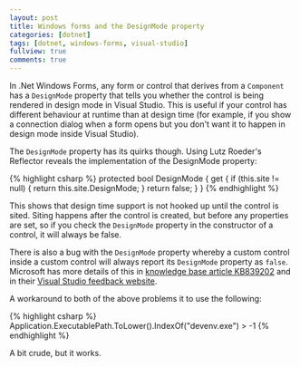 ```yaml
---
layout: post
title: Windows forms and the DesignMode property
categories: [dotnet]
tags: [dotnet, windows-forms, visual-studio]
fullview: true
comments: true
---
```


In .Net Windows Forms, any form or control that derives from a `Component` has a `DesignMode` property that tells you whether the control is being rendered in design mode in Visual Studio. This is useful if your control has different behaviour at runtime than at design time (for example, if you show a connection dialog when a form opens but you don't want it to happen in design mode inside Visual Studio).

The `DesignMode` property has its quirks though. Using Lutz Roeder's Reflector reveals the implementation of the DesignMode property:

{% highlight csharp %}
protected bool DesignMode
{
    get
    {
        if (this.site != null)
        {
            return this.site.DesignMode;
        }
        return false;
    }
}
{% endhighlight %}

This shows that design time support is not hooked up until the control is sited. Siting happens after the control is created, but before any properties are set, so if you check the `DesignMode` property in the constructor of a control, it will always be false.

There is also a bug with the `DesignMode` property whereby a custom control inside a custom control will always report its `DesignMode` property as `false`. Microsoft has more details of this in [knowledge base article KB839202](http://support.microsoft.com/default.aspx?scid=kb;en-us;839202) and in their [Visual Studio feedback website](http://connect.microsoft.com/VisualStudio/feedback/ViewFeedback.aspx?FeedbackID=117130).

A workaround to both of the above problems it to use the following:

{% highlight csharp %}
Application.ExecutablePath.ToLower().IndexOf("devenv.exe") > -1
{% endhighlight %}

A bit crude, but it works.
